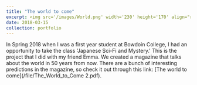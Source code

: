 ```yaml
---
title: "The world to come"
excerpt: <img src='/images/World.png' width='230' height='170' align="right" hspace="20"> In Spring 2018 when I was a first year student at Bowdoin College, I had an opportunity to take the class 'Japanese Sci-Fi and Mystery.' This is the project that I did with my friend Emma. We created a magazine that talks about the world in 50 years from now. There are a bunch of interesting predictions in the magazine, so check it out! 
date: 2018-03-15
collection: portfolio
---
```

In Spring 2018 when I was a first year student at Bowdoin College, I had an opportunity to take the class 'Japanese Sci-Fi and Mystery.' This is the project that I did with my friend Emma. We created a magazine that talks about the world in 50 years from now. There are a bunch of interesting predictions in the magazine, so check it out through this link: [The world to come](/file/The_World_to_Come 2.pdf).

